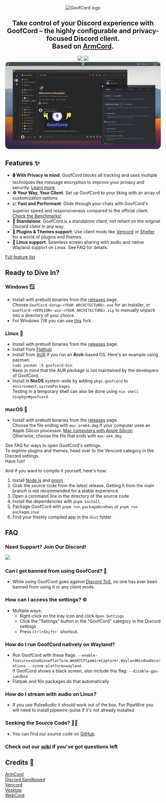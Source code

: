 <div align="center">
<img src="assetsDev/gf_logo_full.png" width="520" alt="GoofCord logo">
<h2>Take control of your Discord experience with GoofCord – the highly configurable and privacy-focused Discord client.<br>Based on <a href="https://github.com/ArmCord/ArmCord">ArmCord</a>.</h2>
<img src="https://img.shields.io/github/downloads/Milkshiift/GoofCord/total">
<img src="https://img.shields.io/github/license/Milkshiift/GoofCord"><br>
<img src="assetsDev/screenshot1_rounded.png" width="520" alt="Screenshot of GoofCord">
</div>

## Features :sparkles:
- **:lock: With Privacy in mind**: GoofCord blocks all tracking and uses multiple techniques like message encryption to improve your privacy and security. [Learn more](https://github.com/Milkshiift/GoofCord/wiki/Privacy-FAQ)
- **:gear: Your Way, Your Client**: Set up GoofCord to your liking with an array of customization options.
- **:chart_with_upwards_trend: Fast and Performant**: Glide through your chats with GoofCord's superior speed and responsiveness compared to the official client. [Check the Benchmarks!](https://github.com/Milkshiift/GoofCord/wiki/Placeholder)
- **:bookmark: Standalone**: GoofCord is a standalone client, not reliant on the original Discord client in any way.
- **:electric_plug: Plugins & Themes support**: Use client mods like [Vencord](https://github.com/Vendicated/Vencord) or [Shelter](https://github.com/uwu/shelter) for a world of plugins and themes.
- **🐧 Linux support**: Seamless screen sharing with audio and native Wayland support on Linux. See FAQ for details.
    
[Full feature list](https://github.com/Milkshiift/GoofCord/wiki)

## Ready to Dive In?
### Windows 🪟

* Install with prebuilt binaries from the [releases](https://github.com/Milkshiift/GoofCord/releases/latest) page.    
Choose `GoofCord-Setup-<YOUR ARCHITECTURE>.exe` for an installer, or    
`GoofCord-<VERSION>-win-<YOUR ARCHITECTURE>.zip` to manually unpack into a directory of your choice.
* For Windows 7/8 you can use [this](https://github.com/Alex313031/GoofCord-Win7) fork. 

### Linux 🐧

* Install with prebuilt binaries from the [releases](https://github.com/Milkshiift/GoofCord/releases/latest) page.
* Install from [Flathub](https://flathub.org/apps/io.github.milkshiift.GoofCord)
* Install from [AUR](https://aur.archlinux.org/packages/goofcord-bin) if you run an **Arch**-based OS. Here's an example using pacman:    
`sudo pacman -S goofcord-bin`    
Keep in mind that the AUR package is not maintained by the developers of GoofCord.
* Install in **NixOS** system-wide by adding ``pkgs.goofcord`` to ``environment.systemPackages``     
Testing in a temporary shell can also be done using ``nix shell nixpkgs#goofcord``

### macOS 🍏

* Install with prebuilt binaries from the [releases](https://github.com/Milkshiift/GoofCord/releases/latest) page.    
Choose the file ending with `mac-arm64.dmg` if your computer uses an Apple Silicon processor. [Mac computers with Apple Silicon](https://support.apple.com/en-us/HT211814)      
Otherwise, choose the file that ends with `mac-x64.dmg`

See FAQ for ways to open GoofCord's settings.    
To explore plugins and themes, head over to the Vencord category in the Discord settings.    
Have fun!
    
And if you want to compile it yourself, here's how:
1. Install [Node.js](https://nodejs.dev) and [pnpm](https://pnpm.io/installation#using-npm)
2. Grab the source code from the latest release. Getting it from the main branch is not recommended for a stable experience.
3. Open a command line in the directory of the source code
4. Install the dependencies with `pnpm install`
5. Package GoofCord with `pnpm run packageWindows` or `pnpm run packageLinux`
6. Find your freshly compiled app in the `dist` folder.

## FAQ
### Need Support? Join Our Discord!
[![](https://dcbadge.vercel.app/api/server/CZc4bpnjmm)](https://discord.gg/CZc4bpnjmm)

### Can I get banned from using GoofCord? 🤔
- While using GoofCord goes against [Discord ToS](https://discord.com/terms#software-in-discord%E2%80%99s-services), no one has ever been banned from using it or any client mods.

### How can I access the settings? ⚙️
- Multiple ways:
  - Right-click on the tray icon and click `Open Settings`
  - Click the "Settings" button in the "GoofCord" category in the Discord settings
  - Press `Ctrl+Shift+'` shortcut.

### How do I run GoofCord natively on Wayland?
- Run GoofCord with these flags: `--enable-features=UseOzonePlatform,WebRTCPipeWireCapturer,WaylandWindowDecorations --ozone-platform=wayland`    
If GoofCord shows a black screen, also include this flag: `--disable-gpu-sandbox`    
- Flatpak and Nix packages do that automatically

### How do I stream with audio on Linux?
- If you use PulseAudio it should work out of the box. For PipeWire you will need to install pipewire-pulse if it's not already installed

### Seeking the Source Code? 🕵️‍♂️
- You can find our source code on [GitHub](https://github.com/Milkshiift/GoofCord/).

### Check out our [wiki](https://github.com/Milkshiift/GoofCord/wiki) if you've got questions left

## Credits 🙌

[ArmCord](https://github.com/ArmCord/ArmCord)  
[Discord Sandboxed](https://github.com/khlam/discord-sandboxed)  
[Vencord](https://github.com/Vendicated/Vencord)     
[Vesktop](https://github.com/Vencord/Vesktop)    
[WebCord](https://github.com/SpacingBat3/WebCord)
